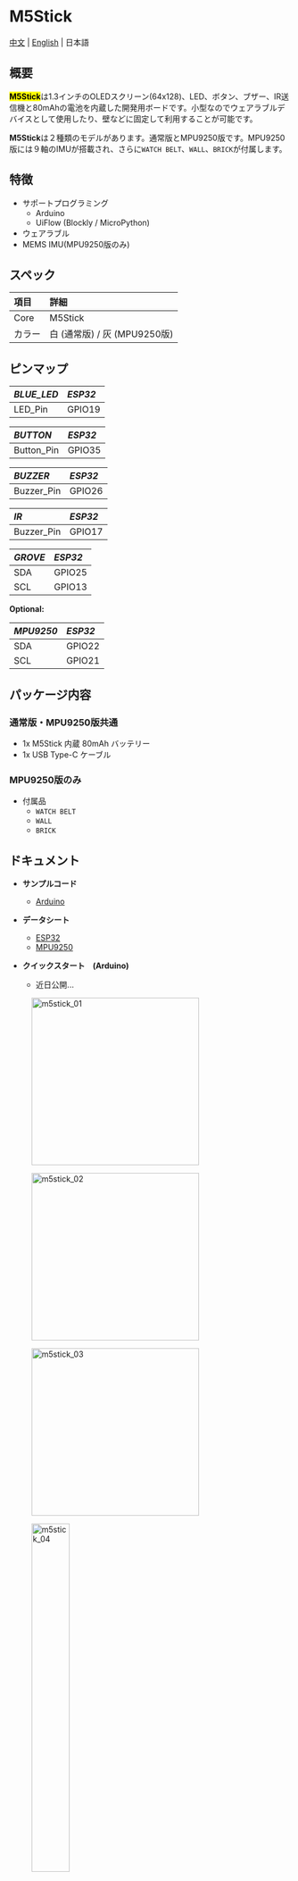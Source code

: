 # M5Stick

[中文](zh_CN/product_documents/m5stack-core/minicore_stick) | [English](en/product_documents/m5stack-core/minicore_stick) | 日本語

## 概要

<mark>**M5Stick**</mark>は1.3インチのOLEDスクリーン(64x128)、LED、ボタン、ブザー、IR送信機と80mAhの電池を内蔵した開発用ボードです。小型なのでウェアラブルデバイスとして使用したり、壁などに固定して利用することが可能です。

**M5Stick**は２種類のモデルがあります。通常版とMPU9250版です。MPU9250版には９軸のIMUが搭載され、さらに`WATCH BELT`、`WALL`、`BRICK`が付属します。

## 特徴

- サポートプログラミング
  - Arduino
  - UiFlow (Blockly / MicroPython)
- ウェアラブル
- MEMS IMU(MPU9250版のみ)

## スペック

| 項目   | 詳細                      |
|:------|:--------------------------|
| Core  | M5Stick                   |
| カラー | 白 (通常版) / 灰 (MPU9250版)|

## ピンマップ

| *BLUE_LED* | *ESP32* |
|:-----------|:--------|
| LED_Pin    | GPIO19  |

| *BUTTON*   | *ESP32* |
|:-----------|:--------|
| Button_Pin | GPIO35  |

| *BUZZER*   | *ESP32* |
|:-----------|:--------|
| Buzzer_Pin | GPIO26  |

| *IR*       | *ESP32* |
|:-----------|:--------|
| Buzzer_Pin | GPIO17  |

| *GROVE* | *ESP32* |
|:--------|:--------|
| SDA     | GPIO25  |
| SCL     | GPIO13  |

**Optional:**

| *MPU9250* | *ESP32* |
|:----------|:--------|
| SDA       | GPIO22  |
| SCL       | GPIO21  |

## パッケージ内容

### 通常版・MPU9250版共通

- 1x M5Stick 内蔵 80mAh バッテリー
- 1x USB Type-C ケーブル

### MPU9250版のみ

- 付属品
  - `WATCH BELT`
  - `WALL`
  - `BRICK`

## ドキュメント

- **サンプルコード**
  - [Arduino](https://github.com/m5stack/M5Stack/tree/master/examples/Stick)

- **データシート**
  - [ESP32](https://www.espressif.com/sites/default/files/documentation/esp32_datasheet_cn.pdf)
  - [MPU9250](https://www.invensense.com/wp-content/uploads/2015/02/PS-MPU-9250A-01-v1.1.pdf)

- **クイックスタート　(Arduino)**
  - 近日公開...

<figure>
  <img src="assets/img/product_pics/core/minicore/m5stick/m5stick_01.png" alt="m5stick_01" height="300px" width="300px">
</figure>
<figure>
  <img src="assets/img/product_pics/core/minicore/m5stick/m5stick_02.png" alt="m5stick_02" height="300px" width="300px">
</figure>
<figure>
  <img src="assets/img/product_pics/core/minicore/m5stick/m5stick_03.png" alt="m5stick_03" height="300px" width="300px">
</figure>
<figure>
  <img src="assets/img/product_pics/core/minicore/m5stick/m5stick_04.png" alt="m5stick_04" height="40%" width="40%">
</figure>

## 関連情報

- [M5Stick 購入(AliExpress)](https://www.aliexpress.com/store/product/M5Stack-M5Stick-ESP32-1-3-OLED-80-mah-Ir/3226069_32947692973.html)